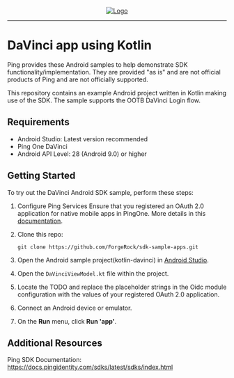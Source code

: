 <p align="center">
  <a href="https://github.com/ForgeRock/sdk-sample-apps">
    <img src="https://cdn.forgerock.com/logo/interim/Logo-PingIdentity-ForgeRock-Hor-FullColor.svg" alt="Logo">
  </a>
  <hr/>
</p>

# DaVinci app using Kotlin

Ping provides these Android samples to help demonstrate SDK functionality/implementation. They are provided "as is" and are not official products of Ping and are not officially supported.

This repository contains an example Android project written in Kotlin making use of the SDK. The sample supports the OOTB DaVinci Login flow.

## Requirements

- Android Studio: Latest version recommended
- Ping One DaVinci
- Android API Level: 28 (Android 9.0) or higher

## Getting Started

To try out the DaVinci Android SDK sample, perform these steps:
1. Configure Ping Services
   Ensure that you registered an OAuth 2.0 application for native mobile apps in PingOne. More details in this [documentation](https://backstage.forgerock.com/docs/sdks/latest/sdks/serverconfiguration/pingone/create-oauth2-client.html).

2. Clone this repo:

    ```
    git clone https://github.com/ForgeRock/sdk-sample-apps.git
    ```
3. Open the Android sample project(kotlin-davinci) in [Android Studio](https://developer.android.com/studio).
4. Open the `DaVinciViewModel.kt` file within the project.
5. Locate the TODO and replace the placeholder strings in the Oidc module configuration with the values of your registered OAuth 2.0 application.
6. Connect an Android device or emulator.
7. On the **Run** menu, click **Run 'app'**.

## Additional Resources
Ping SDK Documentation: https://docs.pingidentity.com/sdks/latest/sdks/index.html
